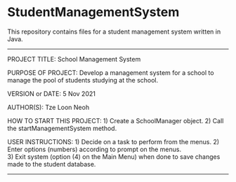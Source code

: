 # StudentManagementSystem

This repository contains files for a student management system written in Java.

---

PROJECT TITLE: School Management System

PURPOSE OF PROJECT: Develop a management system for a school to manage the pool of students
studying at the school.

VERSION or DATE: 5 Nov 2021

AUTHOR(S): Tze Loon Neoh

HOW TO START THIS PROJECT: 1) Create a SchoolManager object. 2) Call the startManagementSystem method.

USER INSTRUCTIONS: 1) Decide on a task to perform from the menus. 2) Enter options (numbers) according to prompt on the menus.  
 3) Exit system (option (4) on the Main Menu) when done to save changes
made to the student database.

---
